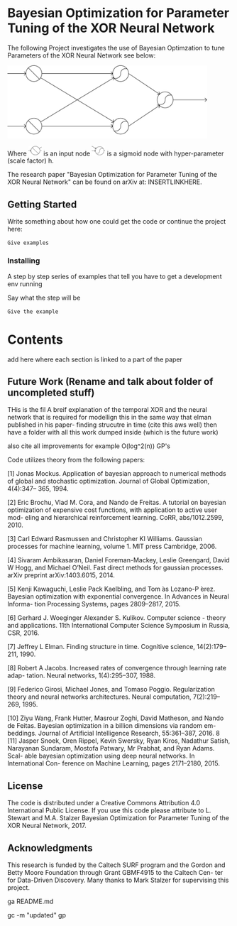 # Bayesian Optimization for Parameter Tuning of the XOR Neural Network


The following Project investigates the use of Bayesian Optimzation to tune Parameters of the XOR Neural Network see below:


<img src="https://github.com/LawrenceMMStewart/Bayesian_Optimization/blob/master/Images/XOR.png" width="450">

Where <img src="https://github.com/LawrenceMMStewart/Bayesian_Optimization/blob/master/Images/inputnode.png" width="30"> is an input node
<img src="https://github.com/LawrenceMMStewart/Bayesian_Optimization/blob/master/Images/sigmoidnode.png" width="30"> is a sigmoid node with hyper-parameter (scale factor) h. 


The research paper "Bayesian Optimization for Parameter Tuning of the XOR Neural Network" can be found on arXiv at: INSERTLINKHERE.




## Getting Started

Write something about how one could get the code or continue the project here:

```
Give examples
```

### Installing

A step by step series of examples that tell you have to get a development env running

Say what the step will be

```
Give the example
```









# Contents 
add here where each section is linked to a part of the paper


## Future Work (Rename and talk about folder of uncompleted stuff)

THis is the fil
A breif explanation of the temporal XOR and the neural network that is required for modellign this in the same way that elman  published in his paper- finding strucutre in time (cite this aws well) then have a folder with all this work dumped inside (which is the future work)


also cite all improvements for example O(log^2(n)) GP's








Code utilizes theory from the following papers:

[1] Jonas Mockus. Application of bayesian approach to numerical methods of global and stochastic optimization. Journal of Global Optimization, 4(4):347– 365, 1994.

[2] Eric Brochu, Vlad M. Cora, and Nando de Freitas. A tutorial on bayesian optimization of expensive cost functions, with application to active user mod- eling and hierarchical reinforcement learning. CoRR, abs/1012.2599, 2010.

[3] Carl Edward Rasmussen and Christopher KI Williams. Gaussian processes for machine learning, volume 1. MIT press Cambridge, 2006.

[4] Sivaram Ambikasaran, Daniel Foreman-Mackey, Leslie Greengard, David W Hogg, and Michael O’Neil. Fast direct methods for gaussian processes. arXiv preprint arXiv:1403.6015, 2014.

[5] Kenji Kawaguchi, Leslie Pack Kaelbling, and Tom ́as Lozano-P ́erez. Bayesian optimization with exponential convergence. In Advances in Neural Informa- tion Processing Systems, pages 2809–2817, 2015.

[6] Gerhard J. Woeginger Alexander S. Kulikov. Computer science - theory and applications. 11th International Computer Science Symposium in Russia, CSR, 2016.

[7] Jeffrey L Elman. Finding structure in time. Cognitive science, 14(2):179–211, 1990.

[8] Robert A Jacobs. Increased rates of convergence through learning rate adap- tation. Neural networks, 1(4):295–307, 1988.

[9] Federico Girosi, Michael Jones, and Tomaso Poggio. Regularization theory and neural networks architectures. Neural computation, 7(2):219–269, 1995.

[10] Ziyu Wang, Frank Hutter, Masrour Zoghi, David Matheson, and Nando de Feitas. Bayesian optimization in a billion dimensions via random em- beddings. Journal of Artificial Intelligence Research, 55:361–387, 2016.
8
[11] Jasper Snoek, Oren Rippel, Kevin Swersky, Ryan Kiros, Nadathur Satish, Narayanan Sundaram, Mostofa Patwary, Mr Prabhat, and Ryan Adams. Scal- able bayesian optimization using deep neural networks. In International Con- ference on Machine Learning, pages 2171–2180, 2015.



## License

The code is distributed under a Creative Commons Attribution 4.0 International Public License. If you use this code please attribute to L. Stewart and M.A. Stalzer Bayesian Optimization for Parameter Tuning of the XOR Neural Network, 2017.

## Acknowledgments

This research is funded by the Caltech SURF program and the Gordon and Betty Moore Foundation through Grant GBMF4915 to the Caltech Cen- ter for Data-Driven Discovery. Many thanks to Mark Stalzer for supervising this project.



ga README.md   

gc -m "updated"
gp
